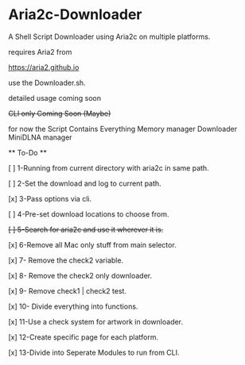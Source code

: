 # Aria2c-Downloader
A Shell Script Downloader using Aria2c on multiple platforms.


requires Aria2 from

https://aria2.github.io

use the Downloader.sh.

detailed usage coming soon

~~CLI only Coming Soon (Maybe)~~

for now the Script Contains Everything
Memory manager
Downloader
MiniDLNA manager


 ** To-Do **
 
 [   ]   1-Running from current directory with aria2c in same path.
 
 [   ]   2-Set the download and log to current path.
 
 [x]   3-Pass options via cli.
 
 [   ]   4-Pre-set download locations to choose from.
 
 ~~[   ]   5-Search for aria2c and use it wherever it is.~~
 
  [x]   6-Remove all Mac only stuff from main selector.
  
  [x]   7- Remove the check2 variable.
  
  [x]   8- Remove the check2 only downloader.
  
  [x]   9- Remove check1 | check2 test.
  
  [x]   10- Divide everything into functions.
  
  [x]   11-Use a check system for artwork in downloader.
  
  [x]   12-Create specific page for each platform.
  
  [x]   13-Divide into Seperate Modules to run from CLI.
  
